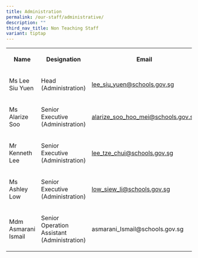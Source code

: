 ```yaml
---
title: Administration
permalink: /our-staff/administrative/
description: ""
third_nav_title: Non Teaching Staff
variant: tiptap
---
```

<table style="minWidth: 75px">
<colgroup>
<col>
<col>
<col>
</colgroup>
<tbody>
<tr>
<th rowspan="1" colspan="1">
<p>Name</p>
</th>
<th rowspan="1" colspan="1">
<p>Designation</p>
</th>
<th rowspan="1" colspan="1">
<p>Email</p>
</th>
</tr>
<tr>
<td rowspan="1" colspan="1">
<p>Ms Lee Siu Yuen</p>
</td>
<td rowspan="1" colspan="1">
<p>Head
<br>(Administration)</p>
</td>
<td rowspan="1" colspan="1">
<p><a href="mailto:lee_siu_yuen@schools.gov.sg" rel="noopener noreferrer nofollow" target="_blank">lee_siu_yuen@schools.gov.sg</a>
</p>
</td>
</tr>
<tr>
<td rowspan="1" colspan="1">
<p>Ms Alarize Soo</p>
</td>
<td rowspan="1" colspan="1">
<p>Senior Executive
<br>(Administration)</p>
</td>
<td rowspan="1" colspan="1">
<p><a href="mailto:alarize_soo_hoo_mei@schools.gov.sg" rel="noopener noreferrer nofollow" target="_blank">alarize_soo_hoo_mei@schools.gov.sg</a>
</p>
</td>
</tr>
<tr>
<td rowspan="1" colspan="1">
<p>Mr Kenneth Lee</p>
</td>
<td rowspan="1" colspan="1">
<p>Senior Executive
<br>(Administration)</p>
</td>
<td rowspan="1" colspan="1">
<p><a href="mailto:lee_tze_chui@schools.gov.sg" rel="noopener noreferrer nofollow" target="_blank">lee_tze_chui@schools.gov.sg</a>
</p>
</td>
</tr>
<tr>
<td rowspan="1" colspan="1">
<p>Ms Ashley Low</p>
</td>
<td rowspan="1" colspan="1">
<p>Senior Executive
<br>(Administration)</p>
</td>
<td rowspan="1" colspan="1">
<p><a href="mailto:low_siew_li@schools.gov.sg" rel="noopener noreferrer nofollow" target="_blank">low_siew_li@schools.gov.sg</a>
</p>
</td>
</tr>
<tr>
<td rowspan="1" colspan="1">
<p>Mdm Asmarani Ismail</p>
</td>
<td rowspan="1" colspan="1">
<p>Senior Operation Assistant
<br>(Administration)</p>
</td>
<td rowspan="1" colspan="1">
<p>asmarani_Ismail@schools.gov.sg</p>
</td>
</tr>
</tbody>
</table>
<p></p>